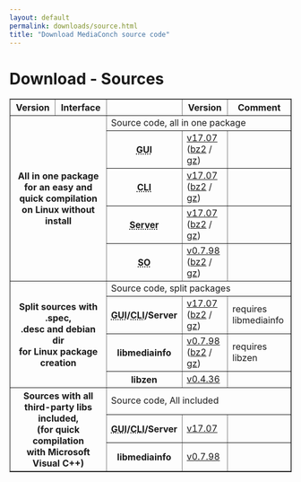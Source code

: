 ```yaml
---
layout: default
permalink: downloads/source.html
title: "Download MediaConch source code"
---
```


# Download - Sources

<section id="Sources"></section>

<table border="1">
<thead>
<tr class="table-header">
    <th>Version</th>
    <th>Interface</th>
    <th>&nbsp;</th>
    <th>Version</th>
    <th>Comment</th>
</tr>
</thead>
<tbody>

<tr>
    <th rowspan="5" colspan="2">All in one package<br /> for an easy and quick compilation<br /> on Linux without install</th>
    <td class="table-OS" colspan="3" id="AllInOne">Source code, all in one package</td>
</tr>
<tr>
    <th><abbr title="Graphical User Interface">GUI</abbr></th>
    <td><a href="//mediaarea.net/download/binary/mediaconch-gui/17.07/MediaConch_GUI_17.07_GNU_FromSource.tar.xz">v17.07</a> (<a href="//mediaarea.net/download/binary/mediaconch-gui/17.07/MediaConch_GUI_17.07_GNU_FromSource.tar.bz2">bz2</a> / <a href="//mediaarea.net/download/binary/mediaconch-gui/17.07/MediaConch_GUI_17.07_GNU_FromSource.tar.gz">gz</a>)</td>
    <td>&nbsp;</td>
</tr>
<tr>
    <th><abbr title="Command Line Interface">CLI</abbr></th>
    <td><a href="//mediaarea.net/download/binary/mediaconch/17.07/MediaConch_CLI_17.07_GNU_FromSource.tar.xz">v17.07</a> (<a href="//mediaarea.net/download/binary/mediaconch/17.07/MediaConch_CLI_17.07_GNU_FromSource.tar.bz2">bz2</a> / <a href="//mediaarea.net/download/binary/mediaconch/17.07/MediaConch_CLI_17.07_GNU_FromSource.tar.gz">gz</a>)</td>
    <td>&nbsp;</td>
</tr>
<tr>
    <th><abbr title="Server">Server</abbr></th>
    <td><a href="//mediaarea.net/download/binary/mediaconch-server/17.07/MediaConch_Server_17.07_GNU_FromSource.tar.xz">v17.07</a> (<a href="//mediaarea.net/download/binary/mediaconch-server/17.07/MediaConch_Server_17.07_GNU_FromSource.tar.bz2">bz2</a> / <a href="//mediaarea.net/download/binary/mediaconch-server/17.07/MediaConch_Server_17.07_GNU_FromSource.tar.gz">gz</a>)</td>
    <td>&nbsp;</td>
</tr>
<tr>
    <th><abbr title="Shared Object">SO</abbr></th>
    <td><a href="//mediaarea.net/download/binary/libmediainfo0/0.7.98/MediaInfo_DLL_0.7.98_GNU_FromSource.tar.xz">v0.7.98</a> (<a href="//mediaarea.net/download/binary/libmediainfo0/0.7.98/MediaInfo_DLL_0.7.98_GNU_FromSource.tar.bz2">bz2</a> / <a href="//mediaarea.net/download/binary/libmediainfo0/0.7.98/MediaInfo_DLL_0.7.98_GNU_FromSource.tar.gz">gz</a>)</td>
    <td>&nbsp;</td>
</tr>
<tr>
    <th rowspan="4" colspan="2">Split sources with .spec,<br />.desc and debian dir<br /> for Linux package creation</th>
    <td class="table-OS" colspan="3" id="Split">Source code, split packages</td>
</tr>
<tr>
    <th><abbr title="Graphical User Interface">GUI</abbr>/<abbr title="Command Line Interface">CLI</abbr>/Server</th>
    <td><a href="//mediaarea.net/download/source/mediaconch/17.07/mediaconch_17.07.tar.xz">v17.07</a> (<a href="//mediaarea.net/download/source/mediaconch/17.07/mediaconch_17.07.tar.bz2">bz2</a> / <a href="//mediaarea.net/download/source/mediaconch/17.07/mediaconch_17.07.tar.gz">gz</a>)</td>
    <td>requires libmediainfo</td>
</tr>
<tr>
    <th>libmediainfo</th>
    <td><a href="//mediaarea.net/download/source/libmediainfo/0.7.98/libmediainfo_0.7.98.tar.xz">v0.7.98</a> (<a href="//mediaarea.net/download/source/libmediainfo/0.7.98/libmediainfo_0.7.98.tar.bz2">bz2</a> / <a href="//mediaarea.net/download/source/libmediainfo/0.7.98/libmediainfo_0.7.98.tar.gz">gz</a>)</td>
    <td>requires libzen</td>
</tr>
<tr>
    <th>libzen</th>
    <td><a href="//mediaarea.net/download/source/libzen/0.4.36/libzen_0.4.36.tar.bz2">v0.4.36</a></td>
    <td>&nbsp;</td>
</tr>
<tr>
    <th rowspan="3" colspan="2">Sources with all<br />third-party libs included,<br />(for quick compilation<br />with Microsoft Visual C++)</th>
    <td class="table-OS" colspan="3" id="Split">Source code, All included</td>
</tr>
<tr>
    <th><abbr title="Graphical User Interface">GUI</abbr>/<abbr title="Command Line Interface">CLI</abbr>/Server</th>
    <td><a href="//mediaarea.net/download/source/mediaconch/17.07/mediaconch_17.07_AllInclusive.7z">v17.07</a></td>
    <td>&nbsp;</td>
</tr>
<tr>
    <th>libmediainfo</th>
    <td><a href="//mediaarea.net/download/source/libmediainfo/0.7.98/libmediainfo_0.7.98_AllInclusive.7z">v0.7.98</a></td>
    <td>&nbsp;</td>
</tr>

</tbody>
</table>
